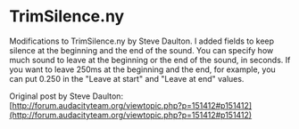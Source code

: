TrimSilence.ny
==============

Modifications to TrimSilence.ny by Steve Daulton. I added fields to keep silence at the beginning and the end of the sound. You can specify how much sound to leave at the beginning or the end of the sound, in seconds. If you want to leave 250ms at the beginning and the end, for example, you can put 0.250 in the "Leave at start" and "Leave at end" values.  


Original post by Steve Daulton: [http://forum.audacityteam.org/viewtopic.php?p=151412#p151412](http://forum.audacityteam.org/viewtopic.php?p=151412#p151412)
